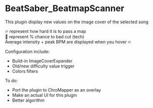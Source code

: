 # BeatSaber_BeatmapScanner
This plugin display new values on the image cover of the selected song

🔥 represent how hard it is to pass a map  
📐 represent % chance to bad cut (tech)  
Average intensity + peak BPM are displayed when you hover 🔥

Configuration include:
- Build-in ImageCoverExpander
- Old/new difficulty value trigger
- Colors filters  

To do:
- Port the plugin to ChroMapper as an overlay
- Make an actual UI for this plugin
- Better algorithm
